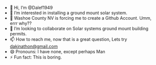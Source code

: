 - 👋 Hi, I’m @Dalef1949
- 👀 I’m interested in installing a ground mount solar system.
- 🌱 Washoe County NV is forcing me to create a Github Account. Umm, errr why??
- 💞️ I’m looking to collaborate on Solar systems ground mount building permits.
- 📫 How to reach me, now that is a great question, Lets try dakinathon@gmail.com
- 😄 Pronouns: I have none, except perhaps Man
- ⚡ Fun fact: This is boring.

<!---
Dalef1949/Dalef1949 is a ✨ special ✨ repository because its `README.md` (this file) appears on your GitHub profile.
You can click the Preview link to take a look at your changes.
--->
